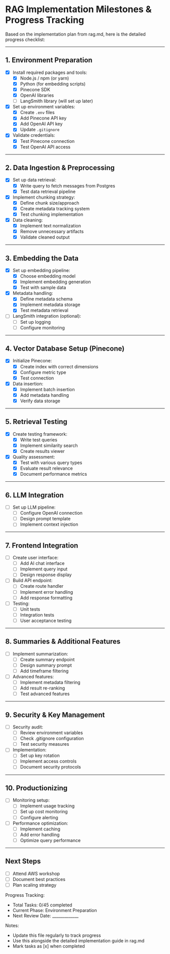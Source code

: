 # RAG Implementation Milestones & Progress Tracking

Based on the implementation plan from rag.md, here is the detailed progress checklist:

---

## 1. Environment Preparation
- [x] Install required packages and tools:
  - [x] Node.js / npm (or yarn)
  - [x] Python (for embedding scripts)
  - [x] Pinecone SDK
  - [x] OpenAI libraries
  - [ ] LangSmith library (will set up later)

- [x] Set up environment variables:
  - [x] Create `.env` files
  - [x] Add Pinecone API key
  - [x] Add OpenAI API key
  - [x] Update `.gitignore`

- [x] Validate credentials:
  - [x] Test Pinecone connection
  - [x] Test OpenAI API access

---

## 2. Data Ingestion & Preprocessing
- [x] Set up data retrieval:
  - [x] Write query to fetch messages from Postgres
  - [x] Test data retrieval pipeline

- [x] Implement chunking strategy:
  - [x] Define chunk size/approach
  - [x] Create metadata tracking system
  - [x] Test chunking implementation

- [x] Data cleaning:
  - [x] Implement text normalization
  - [x] Remove unnecessary artifacts
  - [x] Validate cleaned output

---

## 3. Embedding the Data
- [x] Set up embedding pipeline:
  - [x] Choose embedding model
  - [x] Implement embedding generation
  - [x] Test with sample data

- [x] Metadata handling:
  - [x] Define metadata schema
  - [x] Implement metadata storage
  - [x] Test metadata retrieval

- [ ] LangSmith integration (optional):
  - [ ] Set up logging
  - [ ] Configure monitoring

---

## 4. Vector Database Setup (Pinecone)
- [x] Initialize Pinecone:
  - [x] Create index with correct dimensions
  - [x] Configure metric type
  - [x] Test connection

- [x] Data insertion:
  - [x] Implement batch insertion
  - [x] Add metadata handling
  - [x] Verify data storage

---

## 5. Retrieval Testing
- [x] Create testing framework:
  - [x] Write test queries
  - [x] Implement similarity search
  - [x] Create results viewer

- [x] Quality assessment:
  - [x] Test with various query types
  - [x] Evaluate result relevance
  - [x] Document performance metrics

---

## 6. LLM Integration
- [ ] Set up LLM pipeline:
  - [ ] Configure OpenAI connection
  - [ ] Design prompt template
  - [ ] Implement context injection

---

## 7. Frontend Integration
- [ ] Create user interface:
  - [ ] Add AI chat interface
  - [ ] Implement query input
  - [ ] Design response display

- [ ] Build API endpoint:
  - [ ] Create route handler
  - [ ] Implement error handling
  - [ ] Add response formatting

- [ ] Testing:
  - [ ] Unit tests
  - [ ] Integration tests
  - [ ] User acceptance testing

---

## 8. Summaries & Additional Features
- [ ] Implement summarization:
  - [ ] Create summary endpoint
  - [ ] Design summary prompt
  - [ ] Add timeframe filtering

- [ ] Advanced features:
  - [ ] Implement metadata filtering
  - [ ] Add result re-ranking
  - [ ] Test advanced features

---

## 9. Security & Key Management
- [ ] Security audit:
  - [ ] Review environment variables
  - [ ] Check .gitignore configuration
  - [ ] Test security measures

- [ ] Implementation:
  - [ ] Set up key rotation
  - [ ] Implement access controls
  - [ ] Document security protocols

---

## 10. Productionizing
- [ ] Monitoring setup:
  - [ ] Implement usage tracking
  - [ ] Set up cost monitoring
  - [ ] Configure alerting

- [ ] Performance optimization:
  - [ ] Implement caching
  - [ ] Add error handling
  - [ ] Optimize query performance

---

## Next Steps
- [ ] Attend AWS workshop
- [ ] Document best practices
- [ ] Plan scaling strategy

Progress Tracking:
- Total Tasks: 0/45 completed
- Current Phase: Environment Preparation
- Next Review Date: _____________

Notes:
- Update this file regularly to track progress
- Use this alongside the detailed implementation guide in rag.md
- Mark tasks as [x] when completed 